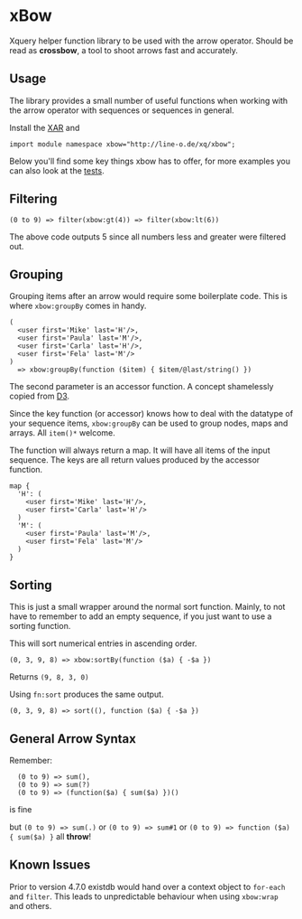 
# xBow

Xquery helper function library to be used with the arrow operator.
Should be read as **crossbow**, a tool to shoot arrows fast and accurately.

## Usage

The library provides a small number of useful functions when working with the
arrow operator with sequences or sequences in general.

Install the [XAR](https://github.com/line-o/xbow/releases/) and

    import module namespace xbow="http://line-o.de/xq/xbow";

Below you'll find some key things xbow has to offer, for more examples you can 
also look at the [tests](https://github.com/line-o/xbow/tree/master/test).

## Filtering

```xquery
(0 to 9) => filter(xbow:gt(4)) => filter(xbow:lt(6))
```

The above code outputs 5 since all numbers less and greater were filtered out.

## Grouping

Grouping items after an arrow would require some boilerplate code.
This is where `xbow:groupBy` comes in handy.

```xquery
(
  <user first='Mike' last='H'/>,
  <user first='Paula' last='M'/>,
  <user first='Carla' last='H'/>,
  <user first='Fela' last='M'/>
)
  => xbow:groupBy(function ($item) { $item/@last/string() })
```

The second parameter is an accessor function. A concept shamelessly copied from [D3](https://d3js.org).

Since the key function (or accessor) knows how to deal with the datatype of your
sequence items, `xbow:groupBy` can be used to group nodes, maps and arrays. 
All `item()*` welcome.

The function will always return a map. It will have all items of the input sequence.
The keys are all return values produced by the accessor function.

```xquery
map {
  'H': (
    <user first='Mike' last='H'/>,
    <user first='Carla' last='H'/>
  )
  'M': (
    <user first='Paula' last='M'/>,
    <user first='Fela' last='M'/>
  )
}
```

## Sorting

This is just a small wrapper around the normal sort function.
Mainly, to not have to remember to add an empty sequence,
if you just want to use a sorting function.

This will sort numerical entries in ascending order.

```xquery
(0, 3, 9, 8) => xbow:sortBy(function ($a) { -$a })
```

Returns `(9, 8, 3, 0)`


Using `fn:sort` produces the same output.

```xquery
(0, 3, 9, 8) => sort((), function ($a) { -$a })
```


## General Arrow Syntax

Remember:

```xquery
  (0 to 9) => sum(),
  (0 to 9) => sum(?)
  (0 to 9) => (function($a) { sum($a) })()
```
is fine

but `(0 to 9) => sum(.)`
or `(0 to 9) => sum#1`
or `(0 to 9) => function ($a) { sum($a) }`
all **throw**!

## Known Issues

Prior to version 4.7.0 existdb would hand over a context object to 
`for-each` and `filter`. 
This leads to unpredictable behaviour when using `xbow:wrap` and others.
